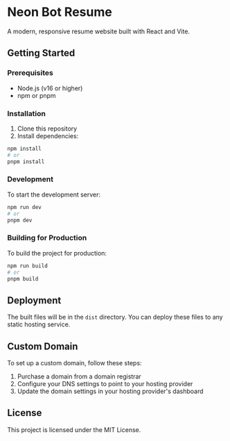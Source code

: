 # Neon Bot Resume

A modern, responsive resume website built with React and Vite.

## Getting Started

### Prerequisites
- Node.js (v16 or higher)
- npm or pnpm

### Installation
1. Clone this repository
2. Install dependencies:
```bash
npm install
# or
pnpm install
```

### Development
To start the development server:
```bash
npm run dev
# or
pnpm dev
```

### Building for Production
To build the project for production:
```bash
npm run build
# or
pnpm build
```

## Deployment
The built files will be in the `dist` directory. You can deploy these files to any static hosting service.

## Custom Domain
To set up a custom domain, follow these steps:
1. Purchase a domain from a domain registrar
2. Configure your DNS settings to point to your hosting provider
3. Update the domain settings in your hosting provider's dashboard

## License
This project is licensed under the MIT License.
